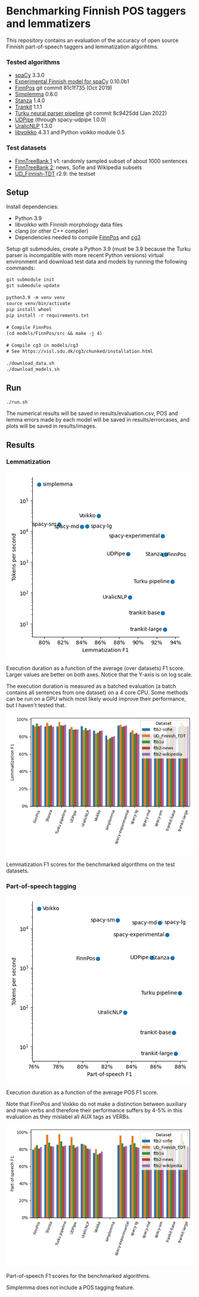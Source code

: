 # Benchmarking Finnish POS taggers and lemmatizers

This repository contains an evaluation of the accuracy of open
source Finnish part-of-speech taggers and lemmatization algorihtms.

### Tested algorithms

* [spaCy](https://spacy.io/) 3.3.0
* [Experimental Finnish model for spaCy](https://github.com/aajanki/spacy-fi) 0.10.0b1
* [FinnPos](https://github.com/mpsilfve/FinnPos/wiki) git commit 81c1f735 (Oct 2019)
* [Simplemma](https://github.com/adbar/simplemma/) 0.6.0
* [Stanza](https://stanfordnlp.github.io/stanza/) 1.4.0
* [Trankit](https://trankit.readthedocs.io/en/latest/) 1.1.1
* [Turku neural parser pipeline](https://turkunlp.org/Turku-neural-parser-pipeline/) git commit 8c9425dd (Jan 2022)
* [UDPipe](http://ufal.mff.cuni.cz/udpipe) (through spacy-udpipe 1.0.0)
* [UralicNLP](https://github.com/mikahama/uralicNLP) 1.3.0
* [libvoikko](https://voikko.puimula.org/) 4.3.1 and Python voikko module 0.5

### Test datasets

* [FinnTreeBank 1](https://github.com/UniversalDependencies/UD_Finnish-FTB/blob/master/README.md) v1: randomly sampled subset of about 1000 sentences
* [FinnTreeBank 2](http://urn.fi/urn:nbn:fi:lb-201407163): news, Sofie and Wikipedia subsets
* [UD_Finnish-TDT](https://github.com/UniversalDependencies/UD_Finnish-TDT) r2.9: the testset

## Setup

Install dependencies:
* Python 3.9
* libvoikko with Finnish morphology data files
* clang (or other C++ compiler)
* Dependencies needed to compile [FinnPos](https://github.com/mpsilfve/FinnPos) and [cg3](https://github.com/GrammarSoft/cg3)

Setup git submodules, create a Python 3.9 (must be 3.9 because the Turku parser is incompatible with more recent Python versions) virtual environment and download test data and models by running the following commands:
```
git submodule init
git submodule update

python3.9 -m venv venv
source venv/bin/activate
pip install wheel
pip install -r requirements.txt

# Compile FinnPos
(cd models/FinnPos/src && make -j 4)

# Compile cg3 in models/cg3
# See https://visl.sdu.dk/cg3/chunked/installation.html

./download_data.sh
./download_models.sh
```

## Run

```
./run.sh
```

The numerical results will be saved in results/evaluation.csv, POS and
lemma errors made by each model will be saved in results/errorcases,
and plots will be saved in results/images.

## Results

### Lemmatization

![Lemmatization speed](images/lemma_f1_speed.png)

Execution duration as a function of the average (over datasets) F1 score. Larger values are better on both axes. Notice that the Y-axis is
on log scale.

The execution duration is measured as a batched evaluation (a batch
contains all sentences from one dataset) on a 4 core CPU. Some methods
can be run on a GPU which most likely would improve
their performance, but I haven't tested that.

![Lemmatization error rates](images/lemma_f1_by_dataset.png)

Lemmatization F1 scores for the benchmarked algorithms
on the test datasets.

### Part-of-speech tagging

![Part-of-speech speed](images/pos_f1_speed.png)

Execution duration as a function of the average POS F1 score.

Note that FinnPos and Voikko do not make a distinction between
auxiliary and main verbs and therefore their performance suffers by
4-5% in this evaluation as they mislabel all AUX tags as VERBs.

![Part-of-speech error rates](images/pos_f1_by_dataset.png)

Part-of-speech F1 scores for the benchmarked algorithms.

Simplemma does not include a POS tagging feature.
